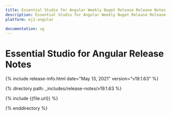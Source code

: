 ```yaml
---
title: Essential Studio for Angular Weekly Nuget Release Release Notes  
description: Essential Studio for Angular Weekly Nuget Release Release Notes  
platform: ej2-angular

documentation: ug
---
```


# Essential Studio for  Angular  Release Notes  

{% include release-info.html date="May 13, 2021"   version="v19.1.63"  %} 

{% directory path: _includes/release-notes/v19.1.63 %}

{% include {{file.url}} %}

{% enddirectory %}
